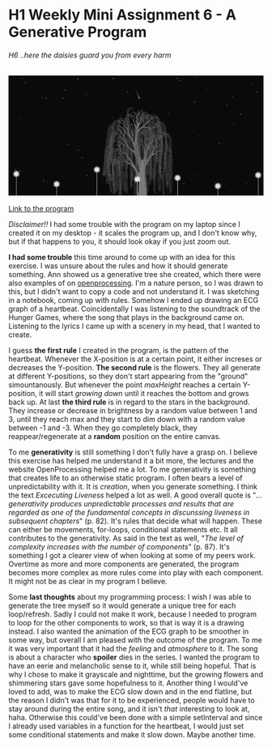 # H1 Weekly Mini Assignment 6 - A Generative Program
###### H6 ..here the daisies guard you from every harm

![alt text](miniex6snap.PNG)

[Link to the program](https://rawgit.com/nborgbjerg/mini_ex/master/miniex_6/empty-example/index.html)


*Disclaimer!!* I had some trouble with the program on my laptop since I created it on my desktop - it scales the program up, and I don't know why, but if that happens to you, it should look okay if you just zoom out.


**I had some trouble** this time around to come up with an idea for this exercise. I was unsure about the rules and how it should generate something. Ann showed us a generative tree she created, which there were also examples of on [openprocessing](https://www.openprocessing.org/sketch/184276). I'm a nature person, so I was drawn to this, but I didn't want to copy a code and not understand it. I was sketching in a notebook, coming up with rules. Somehow I ended up drawing an ECG graph of a heartbeat. Coincidentally I was listening to the soundtrack of the Hunger Games, where the song that plays in the background came on. Listening to the lyrics I came up with a scenery in my head, that I wanted to create.

I guess **the first rule** I created in the program, is the pattern of the heartbeat. Whenever the X-position is at a certain point, it either increses or decreases the Y-position.
**The second rule** is the flowers. They all generate at different Y-positions, so they don't start appearing from the "ground" simountanously. But whenever the point *maxHeight* reaches a certain Y-position, it will start *growing down* until it reaches the bottom and grows back up.
At last **the third rule** is in regard to the stars in the background. They increase or decrease in brightness by a random value between 1 and 3, until they reach max and they start to dim down with a random value between -1 and -3. When they go completely black, they reappear/regenerate at a **random** position on the entire canvas.

To me **generativity** is still something I don't fully have a grasp on. I believe this exercise has helped me understand it a bit more, the lectures and the website OpenProcessing helped me a lot. To me generativity is something that creates life to an otherwise static program. I often bears a level of unpredictability with it. It is *creation*, when you generate something. I think the text *Excecuting Liveness* helped a lot as well. A good overall quote is "*... generativity produces unpredictable processes and results that are regarded as one of the fundamental concepts in discunssing liveness in subsequent chapters*" (p. 82). It's rules that decide what will happen. These can either be movements, for-loops, conditional statements etc. It all contributes to the generativity. As said in the text as well, "*The level of complexity increases with the number of components*" (p. 87). It's something I got a clearer view of when looking at some of my peers work. Overtime as more and more components are generated, the program becomes more complex as more rules come into play with each component. It might not be as clear in my program I believe.

Some **last thoughts** about my programming process:
I wish I was able to generate the tree myself so it would generate a unique tree for each loop/refresh. Sadly I could not make it work, because I needed to program to loop for the other components to work, so that is way it is a drawing instead. I also wanted the animation of the ECG graph to be smoother in some way, but overall I am pleased with the outcome of the program.
To me it was very important that it had the *feeling* and *atmosphere* to it. The song is about a character who **spoiler** dies in the series. I wanted the program to have an eerie and melancholic sense to it, while still being hopeful. That is why I chose to make it grayscale and nighttime, but the growing flowers and shimmering stars gave some hopefulness to it.
Another thing I would've loved to add, was to make the ECG slow down and in the end flatline, but the reason I didn't was that for it to be experienced, people would have to stay around during the entire song, and it isn't *that* interesting to look at, haha. Otherwise this could've been done with a simple setInterval and since I already used variables in a function for the heartbeat, I would just set some conditional statements and make it slow down. Maybe another time.
